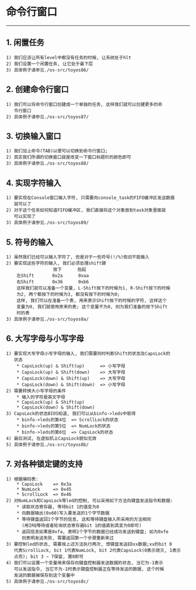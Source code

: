 # **命令行窗口** #
***


## **1. 闲置任务** ##
    1) 我们应该让所有level中都没有任务的时候, 让系统处于hlt 
    2) 我们设置一个闲置任务, 让它处于最下层
    3) 具体例子请参见./os-src/toyos86/


## **2. 创建命令行窗口** ##
    1) 我们可以将命令行窗口创建成一个单独的任务, 这样我们就可以创建更多的命
       令行窗口
    2) 具体例子请参见./os-src/toyos87/


## **3. 切换输入窗口** ##
    1) 我们加上命令(TAB)以便可以切换到命令行窗口;
    2) 其实我们所谓的切换窗口就是改变一下窗口标题栏的颜色即可
    3) 具体例子请参见./os-src/toyos88/


## **4. 实现字符输入** ##
    1) 要实现在Console窗口输入字符, 只需要向console_task的FIFO缓冲区发送数据
       就可以了
    2) 对于这个任务如何知道FIFO缓冲区, 我们直接将这个对象放到task对象里面就
       可以实现了
    3) 具体例子请参见./os-src/toyos89/


## **5. 符号的输入** ##
    1) 虽然我们已经可以输入字符了, 但是对于一些符号(!/%)依旧不能输入
    2) 要实现这些字符的输入, 我们必须处理shift键
                      按下      抬起
        左Shift       0x2a      0xaa
        右Shift       0x36      0xb6
        这样我们就可以准备一个变量, L-Shift按下的时候为1, R-Shift按下的时候
        为2, 两个都按下的时候为3, 都没有按下的时候为0; 
        这样, 我们可以在准备一个表, 用来表示Shift按下的时候的字符, 这样这个
        变量为0, 我们就使用原来的表; 这个变量不为0, 则为我们准备的按下Shift
        时的表
    3) 具体例子请参见./os-src/toyos8a/


## **6. 大写字母与小写字母** ##
    1) 要实现大写字母小写字母的输入, 我们需要同时判断Shift的状态及CapsLock的
       状态
        * CapsLock(up) & Shift(up)      => 小写字母
        * CapsLock(up) & Shift(down)    => 大写字母
        * CapsLock(down) & Shift(up)    => 大写字母
        * CapsLock(down) & Shift(down)  => 小写字母
    2) 需要转换大小写字母的条件
        * 输入的字符是英文字母
        * CapsLock(up) & Shift(up)
        * CapsLock(down) & Shift(down)
    3) CapsLock的状态BIOS知道, 我们可以从binfo->leds中取得
        * binfo->leds的第4位  => ScrollLock的状态
        * binfo->leds的第5位  => NumLock的状态
        * binfo->leds的第6位  => CapsLock的状态 
    4) 最后测试, 在虚拟机上CapsLock貌似无效
    5) 具体例子请参见./os-src/toyos8b/


## **7. 对各种锁定键的支持** ##
    1) 根据编码表:
        * CapsLock    => 0x3a
        * NumLock     => 0x45
        * ScrollLock  => 0x46
    2) 对NumLock和CapsLock等led的控制, 可以采用如下方法向键盘发送指令和数据:
        * 读取状态寄存器, 等待bit 1的值变为0 
        * 向数据输出(0x60)写入要发送的1个字节数据
        * 等待键盘返回1个字节的信息, 这和等待键盘输入所采用的方法相同
          (用IRQ等待或者轮询状态寄存器bit 1的值直到其变为0即可)
        * 返回信息如果是0xfa, 表明1个字节的数据已经成功发送到键盘; 如为0xfe
          则表明发送失败, 需要返回第一个步骤重新来过
    3) 要控制led的状态, 需要按上述方法执行两次, 想键盘发送EDxx数据;xx的bit 0
       代表ScrollLock, bit 1代表NumLock, bit 2代表CapsLock(0表示熄灭, 1表示
       点亮); bit 3 ~ 7保留, 置0即可 
    4) 我们可以设置一个变量用来保存向键盘控制器发送数据的状态, 当它为-1表示
       可以发送指令, 当它不为-1时表示键盘控制器正在等待发送的数据, 这个时候
       发送的数据被保存到这个变量中
    5) 具体例子请参见./os-src/toyos8c/
